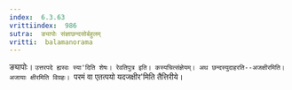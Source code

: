 ```yaml
---
index:  6.3.63
vrittiindex:  986
sutra:  ङ्यापोः संज्ञाछन्दसोर्बहुलम्
vritti:  balamanorama 
---
```


ङ्यापोः। `उत्तरपदे ह्यस्वः स्या'दिति शेषः। रेवतिपुत्र इति। कस्यचित्संज्ञेयम्। अथ छन्दस्युदाहरति--अजक्षीरमिति। अजायाः क्षीरमिति विग्रहः। `परमं वा एतत्पयो यदजक्षीर'मिति तैत्तिरीये।

